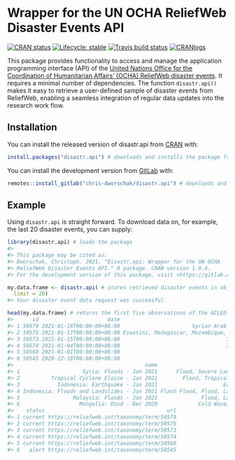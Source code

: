 
<!-- README.md is generated from README.Rmd. Please edit that file -->

# Wrapper for the UN OCHA ReliefWeb Disaster Events API

<!-- badges: start -->

[![CRAN
status](https://www.r-pkg.org/badges/version/disastr.api)](https://CRAN.R-project.org/package=disastr.api)
[![Lifecycle:
stable](https://img.shields.io/badge/lifecycle-stable-brightgreen.svg)](https://www.tidyverse.org/lifecycle/#stable)
[![Travis build
status](https://travis-ci.com/chris-dworschak/disastr.api.svg?branch=master)](https://travis-ci.com/gitlab/chris-dworschak/disastr.api)
[![CRANlogs](http://cranlogs.r-pkg.org/badges/grand-total/disastr.api)](https://CRAN.R-project.org/package=disastr.api)
<!-- badges: end -->

This package provides functionality to access and manage the application
programming interface (API) of the [United Nations Office for the
Coordination of Humanitarian Affairs’ (OCHA) ReliefWeb disaster
events](https://reliefweb.int/disasters/). It requires a minimal number
of dependencies. The function `disastr.api()` makes it easy to retrieve
a user-defined sample of disaster events from ReliefWeb, enabling a
seamless integration of regular data updates into the research work
flow.

## Installation

You can install the released version of disastr.api from
[CRAN](https://CRAN.R-project.org) with:

``` r
install.packages("disastr.api") # downloads and installs the package from CRAN
```

You can install the development version from
[GitLab](https://gitlab.com/chris-dworschak/) with:

``` r
remotes::install_gitlab("chris-dworschak/disastr.api") # downloads and installs the package from GitLab
```

## Example

Using `disastr.api` is straight forward. To download data on, for
example, the last 20 disaster events, you can supply:

``` r
library(disastr.api) # loads the package
#> 
#> This package may be cited as:
#> Dworschak, Christoph. 2021. "Disastr.api: Wrapper for the UN OCHA
#> ReliefWeb Disaster Events API." R package. CRAN version 1.0.4.
#> For the development version of this package, visit <https://gitlab.com/chris-dworschak/disastr.api/>

my.data.frame <- disastr.api( # stores retrieved disaster events in object my.data.frame
  limit = 20)
#> Your disaster event data request was successful.

head(my.data.frame) # returns the first five observations of the ACLED sample
#>      id                      date                                    country
#> 1 50579 2021-01-18T00:00:00+00:00                       Syrian Arab Republic
#> 2 50575 2021-01-17T00:00:00+00:00 Eswatini, Madagascar, Mozambique, Zimbabwe
#> 3 50573 2021-01-15T00:00:00+00:00                                  Indonesia
#> 4 50574 2021-01-04T00:00:00+00:00                                  Indonesia
#> 5 50560 2021-01-01T00:00:00+00:00                                   Malaysia
#> 6 50545 2020-12-18T00:00:00+00:00                                   Mongolia
#>                                          name                          event
#> 1                    Syria: Floods - Jan 2021      Flood, Severe Local Storm
#> 2          Tropical Cyclone Eloise - Jan 2021        Flood, Tropical Cyclone
#> 3            Indonesia: Earthquake - Jan 2021                     Earthquake
#> 4 Indonesia: Floods and Landslides - Jan 2021 Flash Flood, Flood, Land Slide
#> 5                 Malaysia: Floods - Jan 2021              Flood, Land Slide
#> 6                   Mongolia: Dzud - Dec 2020             Cold Wave, Drought
#>    status                                       url
#> 1 current https://reliefweb.int/taxonomy/term/50579
#> 2 current https://reliefweb.int/taxonomy/term/50575
#> 3 current https://reliefweb.int/taxonomy/term/50573
#> 4 current https://reliefweb.int/taxonomy/term/50574
#> 5 current https://reliefweb.int/taxonomy/term/50560
#> 6   alert https://reliefweb.int/taxonomy/term/50545
```
